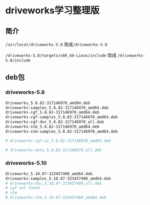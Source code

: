 # driveworks学习整理版

## 简介

`/usr/local/driveworks-5.8` 改成`/driveworks-5.8`

`/driveworks-5.8/targets/x86_64-Linux/include` 改成 `/driveworks-5.8/include`

## deb包

### driveworks-5.8

```sh
driveworks_5.8.82-317146970_amd64.deb
driveworks-samples_5.8.82-317146970_amd64.deb
driveworks-cgf_5.8.82-317146970_amd64.deb
driveworks-cgf-samples_5.8.82-317146970_amd64.deb
driveworks-cgf-doc_5.8.82-317146970_all.deb
driveworks-stm_5.8.82-317146970_amd64.deb
driveworks-stm-samples_5.8.82-317146970_amd64.deb

# driveworks-cgf-ui_5.8.82-317146970_amd64.deb

# driveworks-data_5.8.82-317146970_all.deb
```

### driveworks-5.10

```sh
driveworks_5.10.87-323457480_amd64.deb
driveworks-samples_5.10.87-323457480_amd64.deb
# driveworks-doc_5.10.87-323457480_all.deb
# cgf not found
# stm
# driveworks-stm_5.10.87-323457480_amd64.deb
```
